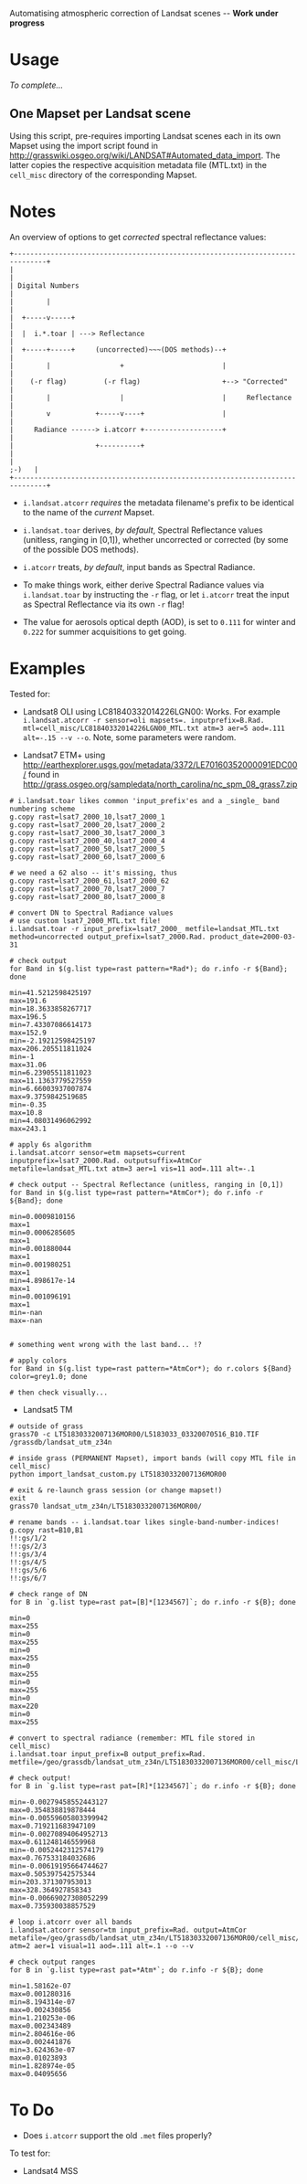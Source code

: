 Automatising atmospheric correction of Landsat scenes  --  **Work under progress**

Usage
=====

*To complete...*

## One Mapset per Landsat scene
Using this script, pre-requires importing Landsat scenes each in its own Mapset
using the import script found in
<http://grasswiki.osgeo.org/wiki/LANDSAT#Automated_data_import>. The latter
copies the respective acquisition metadata file (MTL.txt) in the `cell_misc`
directory of the corresponding Mapset. 


Notes
=====

An overview of options to get *corrected* spectral reflectance values:

```
+------------------------------------------------------------------------------+
|                                                                              |
| Digital Numbers                                                              |
|        |                                                                     |
|  +-----v-----+                                                               |
|  |  i.*.toar | ---> Reflectance                                              |
|  +-----+-----+     (uncorrected)~~~(DOS methods)--+                          |
|        |                 +                        |                          |
|    (-r flag)         (-r flag)                    +--> "Corrected"           |
|        |                 |                        |     Reflectance          |
|        v           +-----v----+                   |                          |
|     Radiance ------> i.atcorr +-------------------+                          |
|                    +----------+                                              |
|                                                                        ;-)   |
+------------------------------------------------------------------------------+
```

* `i.landsat.atcorr` *requires* the metadata filename's prefix to be identical to the name of the *current* Mapset.

* `i.landsat.toar` derives, *by default*, Spectral Reflectance values (unitless, ranging in [0,1]), whether uncorrected or corrected (by some of the possible DOS methods).

* `i.atcorr` treats, *by default*, input bands as Spectral Radiance.

* To make things work, either derive Spectral Radiance values via `i.landsat.toar` by instructing the `-r` flag, or let `i.atcorr` treat the input as Spectral Reflectance via its own `-r` flag!

* The value for aerosols optical depth (AOD), is set to `0.111` for winter and `0.222` for summer acquisitions to get going.


Examples
========

Tested for:

- Landsat8 OLI using LC81840332014226LGN00:  Works. For example `i.landsat.atcorr -r sensor=oli mapsets=. inputprefix=B.Rad. mtl=cell_misc/LC81840332014226LGN00_MTL.txt atm=3 aer=5 aod=.111 alt=-.15 --v --o`. Note, some parameters were random.

- Landsat7 ETM+ using <http://earthexplorer.usgs.gov/metadata/3372/LE70160352000091EDC00/> found in <http://grass.osgeo.org/sampledata/north_carolina/nc_spm_08_grass7.zip>

```
# i.landsat.toar likes common 'input_prefix'es and a _single_ band numbering scheme
g.copy rast=lsat7_2000_10,lsat7_2000_1
g.copy rast=lsat7_2000_20,lsat7_2000_2
g.copy rast=lsat7_2000_30,lsat7_2000_3
g.copy rast=lsat7_2000_40,lsat7_2000_4
g.copy rast=lsat7_2000_50,lsat7_2000_5
g.copy rast=lsat7_2000_60,lsat7_2000_6

# we need a 62 also -- it's missing, thus
g.copy rast=lsat7_2000_61,lsat7_2000_62
g.copy rast=lsat7_2000_70,lsat7_2000_7
g.copy rast=lsat7_2000_80,lsat7_2000_8

# convert DN to Spectral Radiance values
# use custom lsat7_2000_MTL.txt file!
i.landsat.toar -r input_prefix=lsat7_2000_ metfile=landsat_MTL.txt method=uncorrected output_prefix=lsat7_2000.Rad. product_date=2000-03-31

# check output
for Band in $(g.list type=rast pattern=*Rad*); do r.info -r ${Band}; done

min=41.5212598425197
max=191.6
min=18.3633858267717
max=196.5
min=7.43307086614173
max=152.9
min=-2.19212598425197
max=206.205511811024
min=-1
max=31.06
min=6.23905511811023
max=11.1363779527559
min=6.66003937007874
max=9.3759842519685
min=-0.35
max=10.8
min=4.08031496062992
max=243.1

# apply 6s algorithm
i.landsat.atcorr sensor=etm mapsets=current inputprefix=lsat7_2000.Rad. outputsuffix=AtmCor metafile=landsat_MTL.txt atm=3 aer=1 vis=11 aod=.111 alt=-.1

# check output -- Spectral Reflectance (unitless, ranging in [0,1])
for Band in $(g.list type=rast pattern=*AtmCor*); do r.info -r ${Band}; done

min=0.0009810156
max=1
min=0.0006285605
max=1
min=0.001880044
max=1
min=0.001980251
max=1
min=4.898617e-14
max=1
min=0.001096191
max=1
min=-nan
max=-nan


# something went wrong with the last band... !?

# apply colors
for Band in $(g.list type=rast pattern=*AtmCor*); do r.colors ${Band} color=grey1.0; done

# then check visually...
```

- Landsat5 TM

```
# outside of grass
grass70 -c LT51830332007136MOR00/L5183033_03320070516_B10.TIF /grassdb/landsat_utm_z34n

# inside grass (PERMANENT Mapset), import bands (will copy MTL file in cell_misc)
python import_landsat_custom.py LT51830332007136MOR00

# exit & re-launch grass session (or change mapset!)
exit
grass70 landsat_utm_z34n/LT51830332007136MOR00/

# rename bands -- i.landsat.toar likes single-band-number-indices!
g.copy rast=B10,B1
!!:gs/1/2
!!:gs/2/3
!!:gs/3/4
!!:gs/4/5
!!:gs/5/6
!!:gs/6/7

# check range of DN
for B in `g.list type=rast pat=[B]*[1234567]`; do r.info -r ${B}; done

min=0
max=255
min=0
max=255
min=0
max=255
min=0
max=255
min=0
max=255
min=0
max=220
min=0
max=255

# convert to spectral radiance (remember: MTL file stored in cell_misc)
i.landsat.toar input_prefix=B output_prefix=Rad. metfile=/geo/grassdb/landsat_utm_z34n/LT51830332007136MOR00/cell_misc/L5183033_03320070516_MTL.txt

# check output!
for B in `g.list type=rast pat=[R]*[1234567]`; do r.info -r ${B}; done

min=-0.00279458552443127
max=0.354838819878444
min=-0.00559605803399942
max=0.719211683947109
min=-0.00270894064952713
max=0.611248146559968
min=-0.0052442312574179
max=0.767533184032686
min=-0.00619195664744627
max=0.505397542575344
min=203.371307953013
max=328.364927858343
min=-0.00669027308052299
max=0.735930038857529

# loop i.atcorr over all bands
i.landsat.atcorr sensor=tm input_prefix=Rad. output=AtmCor metafile=/geo/grassdb/landsat_utm_z34n/LT51830332007136MOR00/cell_misc/L5183033_03320070516_MTL.txt atm=2 aer=1 visual=11 aod=.111 alt=.1 --o --v

# check output ranges
for B in `g.list type=rast pat=*Atm*`; do r.info -r ${B}; done

min=1.58162e-07
max=0.001280316
min=8.194314e-07
max=0.002430856
min=1.210253e-06
max=0.002343489
min=2.804616e-06
max=0.002441876
min=3.624363e-07
max=0.01023893
min=1.828974e-05
max=0.04095656
```

To Do
=====

- Does `i.atcorr` support the old `.met` files properly?

To test for:

- Landsat4 MSS
